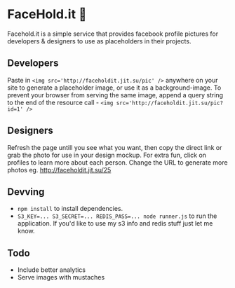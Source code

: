 # FaceHold.it :facepunch:
Facehold.it is a simple service that provides facebook profile pictures for developers & designers to use as placeholders in their projects.

## Developers
Paste in `<img src='http://faceholdit.jit.su/pic' />` anywhere on your site to generate a placeholder image, or use it as a background-image. To prevent your browser from serving the same image, append a query string to the end of the resource call - `<img src='http://faceholdit.jit.su/pic?id=1' />`

## Designers
Refresh the page untill you see what you want, then copy the direct link or grab the photo for use in your design mockup. For extra fun, click on profiles to learn more about each person. Change the URL to generate more photos eg. http://faceholdit.jit.su/25

## Devving
* `npm install` to install dependencies.
* `S3_KEY=... S3_SECRET=... REDIS_PASS=... node runner.js` to run the application. If you'd like to use my s3 info and redis stuff just let me know.

## Todo
* Include better analytics
* Serve images with mustaches